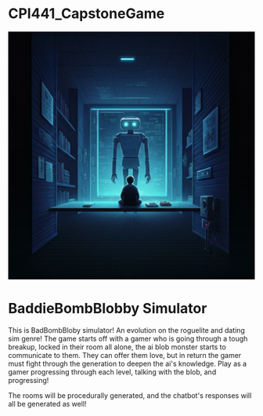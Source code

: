 # CPI441_CapstoneGame
![Alt text](Screenshot%202025-01-28%20123247.png?raw=true "Title")
# BaddieBombBlobby Simulator

This is BadBombBloby simulator! An evolution on the roguelite and dating sim genre!
The game starts off with a gamer who is going through a tough breakup, locked in their
room all alone, the ai blob monster starts to communicate to them.
They can offer them love, but in return the gamer must fight through the generation to deepen
the ai's knowledge. 
Play as a gamer progressing through each level, talking with the blob, and progressing!

The rooms will be procedurally generated, and the chatbot's responses will all be generated as well!
